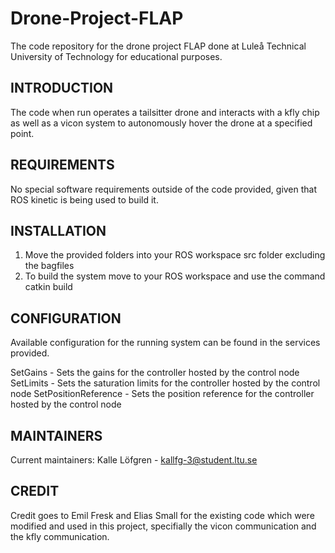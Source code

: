 # Drone-Project-FLAP
The code repository for the drone project FLAP done at Luleå Technical University of Technology for educational purposes.

INTRODUCTION
------------
The code when run operates a tailsitter drone and interacts with a kfly chip as well as a vicon system to autonomously hover the drone at a specified point.

REQUIREMENTS
------------
No special software requirements outside of the code provided, given that ROS kinetic is being used to build it.

INSTALLATION
------------
1. Move the provided folders into your ROS workspace src folder excluding the bagfiles
2. To build the system move to your ROS workspace and use the command catkin build

CONFIGURATION
-------------
Available configuration for the running system can be found in the services provided.

SetGains - Sets the gains for the controller hosted by the control node
SetLimits - Sets the saturation limits for the controller hosted by the control node
SetPositionReference - Sets the position reference for the controller hosted by the control node

MAINTAINERS
-----------

Current maintainers:
Kalle Löfgren - kallfg-3@student.ltu.se

CREDIT
-----------
Credit goes to Emil Fresk and Elias Small for the existing code which were modified and used in this project, specifially the vicon communication and the kfly communication.
